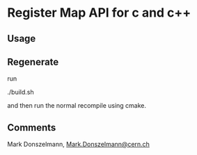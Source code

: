 Register Map API for c and c++
==============================

Usage
-----


Regenerate
----------
run

./build.sh

and then run the normal recompile using cmake.


Comments
--------
Mark Donszelmann, Mark.Donszelmann@cern.ch
